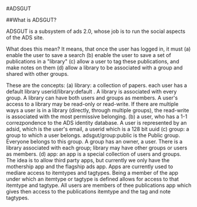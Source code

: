 #ADSGUT

##What is ADSGUT?

ADSGUT is a subsystem of ads 2.0, whose job is to run the social aspects of the ADS site.

What does this mean? It means, that once the user has logged in, it must
(a) enable the user to save a search
(b) enable the user to save a set of publications in a "library"
(c) allow a user to tag these publications, and make notes on them
(d) allow a library to be associated with a group and shared with other groups.

These are the concepts:
(a) library: a collection of papers. each user has a default library userid/library:default . A library is associated with every group. A library can have both users and groups as members. A user's access to a library may be read-only or
read-write. If there are multiple ways a user is in a library (directly, through multiple groups), the read-write is associated with the most permissive belonging.
(b) a user, who has a 1-1 correzpondence to the ADS identity database. A user is represented by an adsid, which
is the user's email, a userid which is a 128 bit uuid
(c) group: a group to which a user belongs. adsgut/group:public is the Public group.
Everyone belongs to this group. A group has an owner, a user. There is a library associated with each group; 
library may have other groups or users as members.
(d) app: an app is a special collection of users and groups. The idea is to allow third party apps, but currently we only have the mothership app and the flagship ads app. Apps are currently used to mediare access to itemtypes and tagtypes.
Being a member of the app under which an itemtype or tagtype is defined allows for access to that itemtype and tagtype.
All users are members of thee publications app which gives then access to the publications itemtype and the tag and note tagtypes.